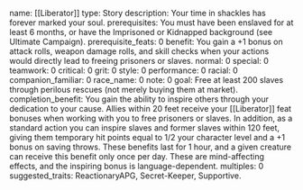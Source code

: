 name: [[Liberator]]
type: Story
description: Your time in shackles has forever marked your soul.
prerequisites: You must have been enslaved for at least 6 months, or have the Imprisoned or Kidnapped background (see Ultimate Campaign).
prerequisite_feats: 0
benefit: You gain a +1 bonus on attack rolls, weapon damage rolls, and skill checks when your actions would directly lead to freeing prisoners or slaves.
normal: 0
special: 0
teamwork: 0
critical: 0
grit: 0
style: 0
performance: 0
racial: 0
companion_familiar: 0
race_name: 0
note: 0
goal: Free at least 200 slaves through perilous rescues (not merely buying them at market).
completion_benefit: You gain the ability to inspire others through your dedication to your cause. Allies within 20 feet receive your [[Liberator]] feat bonuses when working with you to free prisoners or slaves. In addition, as a standard action you can inspire slaves and former slaves within 120 feet, giving them temporary hit points equal to 1/2 your character level and a +1 bonus on saving throws. These benefits last for 1 hour, and a given creature can receive this benefit only once per day. These are mind-affecting effects, and the inspiring bonus is language-dependent.
multiples: 0
suggested_traits: ReactionaryAPG, Secret-Keeper, Supportive.
